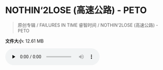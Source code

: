 # NOTHIN‘2LOSE (高速公路) - PETO

> 原创专辑 / FAILURES IN TIME 睿智时间 / NOTHIN‘2LOSE (高速公路) - PETO

**文件大小**: 12.61 MB

<audio preload="none" controls><source src="https://file.hsyhx.top/archive/原创专辑/FAILURES IN TIME 睿智时间/NOTHIN‘2LOSE (高速公路) - PETO.flac" type="audio/mpeg">🤔 您的浏览器不支持此音频格式</audio>